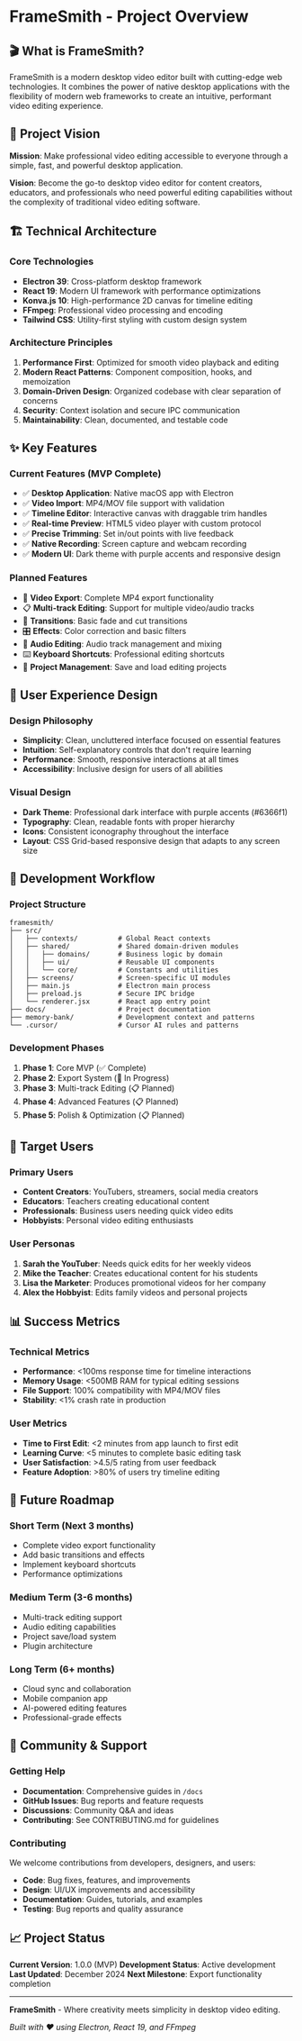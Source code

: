 # FrameSmith - Project Overview

## 🎬 What is FrameSmith?

FrameSmith is a modern desktop video editor built with cutting-edge web technologies. It combines the power of native desktop applications with the flexibility of modern web frameworks to create an intuitive, performant video editing experience.

## 🎯 Project Vision

**Mission**: Make professional video editing accessible to everyone through a simple, fast, and powerful desktop application.

**Vision**: Become the go-to desktop video editor for content creators, educators, and professionals who need powerful editing capabilities without the complexity of traditional video editing software.

## 🏗️ Technical Architecture

### Core Technologies
- **Electron 39**: Cross-platform desktop framework
- **React 19**: Modern UI framework with performance optimizations
- **Konva.js 10**: High-performance 2D canvas for timeline editing
- **FFmpeg**: Professional video processing and encoding
- **Tailwind CSS**: Utility-first styling with custom design system

### Architecture Principles
1. **Performance First**: Optimized for smooth video playback and editing
2. **Modern React Patterns**: Component composition, hooks, and memoization
3. **Domain-Driven Design**: Organized codebase with clear separation of concerns
4. **Security**: Context isolation and secure IPC communication
5. **Maintainability**: Clean, documented, and testable code

## ✨ Key Features

### Current Features (MVP Complete)
- ✅ **Desktop Application**: Native macOS app with Electron
- ✅ **Video Import**: MP4/MOV file support with validation
- ✅ **Timeline Editor**: Interactive canvas with draggable trim handles
- ✅ **Real-time Preview**: HTML5 video player with custom protocol
- ✅ **Precise Trimming**: Set in/out points with live feedback
- ✅ **Native Recording**: Screen capture and webcam recording
- ✅ **Modern UI**: Dark theme with purple accents and responsive design

### Planned Features
- 🔄 **Video Export**: Complete MP4 export functionality
- 📋 **Multi-track Editing**: Support for multiple video/audio tracks
- 🎨 **Transitions**: Basic fade and cut transitions
- 🎛️ **Effects**: Color correction and basic filters
- 🎵 **Audio Editing**: Audio track management and mixing
- ⌨️ **Keyboard Shortcuts**: Professional editing shortcuts
- 💾 **Project Management**: Save and load editing projects

## 🎨 User Experience Design

### Design Philosophy
- **Simplicity**: Clean, uncluttered interface focused on essential features
- **Intuition**: Self-explanatory controls that don't require learning
- **Performance**: Smooth, responsive interactions at all times
- **Accessibility**: Inclusive design for users of all abilities

### Visual Design
- **Dark Theme**: Professional dark interface with purple accents (#6366f1)
- **Typography**: Clean, readable fonts with proper hierarchy
- **Icons**: Consistent iconography throughout the interface
- **Layout**: CSS Grid-based responsive design that adapts to any screen size

## 🚀 Development Workflow

### Project Structure
```
framesmith/
├── src/
│   ├── contexts/          # Global React contexts
│   ├── shared/            # Shared domain-driven modules
│   │   ├── domains/       # Business logic by domain
│   │   ├── ui/            # Reusable UI components
│   │   └── core/          # Constants and utilities
│   ├── screens/           # Screen-specific UI modules
│   ├── main.js            # Electron main process
│   ├── preload.js         # Secure IPC bridge
│   └── renderer.jsx       # React app entry point
├── docs/                  # Project documentation
├── memory-bank/           # Development context and patterns
└── .cursor/               # Cursor AI rules and patterns
```

### Development Phases
1. **Phase 1**: Core MVP (✅ Complete)
2. **Phase 2**: Export System (🔄 In Progress)
3. **Phase 3**: Multi-track Editing (📋 Planned)
4. **Phase 4**: Advanced Features (📋 Planned)
5. **Phase 5**: Polish & Optimization (📋 Planned)

## 🎯 Target Users

### Primary Users
- **Content Creators**: YouTubers, streamers, social media creators
- **Educators**: Teachers creating educational content
- **Professionals**: Business users needing quick video edits
- **Hobbyists**: Personal video editing enthusiasts

### User Personas
1. **Sarah the YouTuber**: Needs quick edits for her weekly videos
2. **Mike the Teacher**: Creates educational content for his students
3. **Lisa the Marketer**: Produces promotional videos for her company
4. **Alex the Hobbyist**: Edits family videos and personal projects

## 📊 Success Metrics

### Technical Metrics
- **Performance**: <100ms response time for timeline interactions
- **Memory Usage**: <500MB RAM for typical editing sessions
- **File Support**: 100% compatibility with MP4/MOV files
- **Stability**: <1% crash rate in production

### User Metrics
- **Time to First Edit**: <2 minutes from app launch to first edit
- **Learning Curve**: <5 minutes to complete basic editing task
- **User Satisfaction**: >4.5/5 rating from user feedback
- **Feature Adoption**: >80% of users try timeline editing

## 🔮 Future Roadmap

### Short Term (Next 3 months)
- Complete video export functionality
- Add basic transitions and effects
- Implement keyboard shortcuts
- Performance optimizations

### Medium Term (3-6 months)
- Multi-track editing support
- Audio editing capabilities
- Project save/load system
- Plugin architecture

### Long Term (6+ months)
- Cloud sync and collaboration
- Mobile companion app
- AI-powered editing features
- Professional-grade effects

## 🤝 Community & Support

### Getting Help
- **Documentation**: Comprehensive guides in `/docs`
- **GitHub Issues**: Bug reports and feature requests
- **Discussions**: Community Q&A and ideas
- **Contributing**: See CONTRIBUTING.md for guidelines

### Contributing
We welcome contributions from developers, designers, and users:
- **Code**: Bug fixes, features, and improvements
- **Design**: UI/UX improvements and accessibility
- **Documentation**: Guides, tutorials, and examples
- **Testing**: Bug reports and quality assurance

## 📈 Project Status

**Current Version**: 1.0.0 (MVP)
**Development Status**: Active development
**Last Updated**: December 2024
**Next Milestone**: Export functionality completion

---

**FrameSmith** - Where creativity meets simplicity in desktop video editing.

*Built with ❤️ using Electron, React 19, and FFmpeg*
